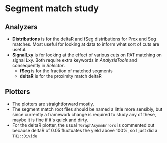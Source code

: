 # Segment match study

## Analyzers
  * **Distributions** is for the deltaR and fSeg distributions for Prox and Seg matches. Most useful for looking at data to inform what sort of cuts are useful.
  * **SignalLxy** is for looking at the effect of various cuts on PAT matching on signal Lxy. Both require extra keywords in _AnalysisTools_ and consequently in _Selector_.
    * **fSeg** is for the fraction of matched segments
    * **deltaR** is for the proximity match deltaR


## Plotters
  * The plotters are straightforward mostly.
  * The segment match root files should be named a little more sensibly, but since currently a framework change is required to study any of these, maybe it is fine if it's quick and dirty.
  * For the deltaR plotter, the usual `TGraphAsymmErrors` is commented out because deltaR of 0.05 fluctuates the yield above 100%, so I just did a `TH1::Divide`
